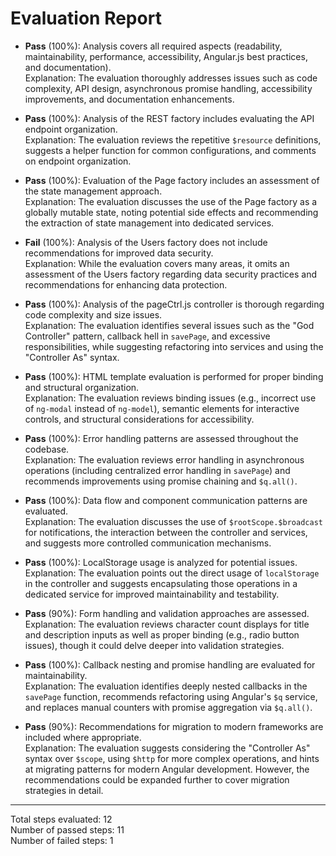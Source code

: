 # Evaluation Report

- **Pass** (100%): Analysis covers all required aspects (readability, maintainability, performance, accessibility, Angular.js best practices, and documentation).  
  Explanation: The evaluation thoroughly addresses issues such as code complexity, API design, asynchronous promise handling, accessibility improvements, and documentation enhancements.

- **Pass** (100%): Analysis of the REST factory includes evaluating the API endpoint organization.  
  Explanation: The evaluation reviews the repetitive `$resource` definitions, suggests a helper function for common configurations, and comments on endpoint organization.

- **Pass** (100%): Evaluation of the Page factory includes an assessment of the state management approach.  
  Explanation: The evaluation discusses the use of the Page factory as a globally mutable state, noting potential side effects and recommending the extraction of state management into dedicated services.

- **Fail** (100%): Analysis of the Users factory does not include recommendations for improved data security.  
  Explanation: While the evaluation covers many areas, it omits an assessment of the Users factory regarding data security practices and recommendations for enhancing data protection.

- **Pass** (100%): Analysis of the pageCtrl.js controller is thorough regarding code complexity and size issues.  
  Explanation: The evaluation identifies several issues such as the "God Controller" pattern, callback hell in `savePage`, and excessive responsibilities, while suggesting refactoring into services and using the "Controller As" syntax.

- **Pass** (100%): HTML template evaluation is performed for proper binding and structural organization.  
  Explanation: The evaluation reviews binding issues (e.g., incorrect use of `ng-modal` instead of `ng-model`), semantic elements for interactive controls, and structural considerations for accessibility.

- **Pass** (100%): Error handling patterns are assessed throughout the codebase.  
  Explanation: The evaluation reviews error handling in asynchronous operations (including centralized error handling in `savePage`) and recommends improvements using promise chaining and `$q.all()`.

- **Pass** (100%): Data flow and component communication patterns are evaluated.  
  Explanation: The evaluation discusses the use of `$rootScope.$broadcast` for notifications, the interaction between the controller and services, and suggests more controlled communication mechanisms.

- **Pass** (100%): LocalStorage usage is analyzed for potential issues.  
  Explanation: The evaluation points out the direct usage of `localStorage` in the controller and suggests encapsulating those operations in a dedicated service for improved maintainability and testability.

- **Pass** (90%): Form handling and validation approaches are assessed.  
  Explanation: The evaluation reviews character count displays for title and description inputs as well as proper binding (e.g., radio button issues), though it could delve deeper into validation strategies.

- **Pass** (100%): Callback nesting and promise handling are evaluated for maintainability.  
  Explanation: The evaluation identifies deeply nested callbacks in the `savePage` function, recommends refactoring using Angular's `$q` service, and replaces manual counters with promise aggregation via `$q.all()`.

- **Pass** (90%): Recommendations for migration to modern frameworks are included where appropriate.  
  Explanation: The evaluation suggests considering the "Controller As" syntax over `$scope`, using `$http` for more complex operations, and hints at migrating patterns for modern Angular development. However, the recommendations could be expanded further to cover migration strategies in detail.

---

Total steps evaluated: 12  
Number of passed steps: 11  
Number of failed steps: 1